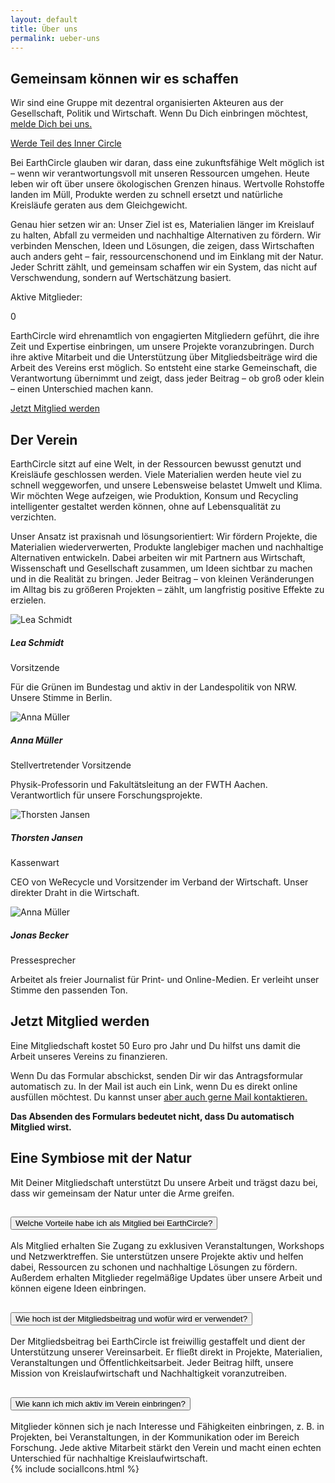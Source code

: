 ```yaml
---
layout: default
title: Über uns
permalink: ueber-uns
---
```


<section class="hero-banner hero-ueber-uns d-flex mobile-hero">
    <div class="c-banner d-lg-block z-1 position-absolute top-0 bottom-0 start-0 end-0"></div>
    <div class="bg-banner d-none d-sm-block position-absolute top-0 bottom-0 start-0 end-0 bg-black bg-opacity-50 z-2 z-lg-0"></div>
    <div class="container-fluid text-white position-relative align-items-end justify-content-end z-2">
        <div class="mx-1 mx-sm-2 mx-md-3 mx-lg-4 mx-xl-5 my-3 my-md-4 py-3 py-sm-0">
            <div class="row">
                <div class="col-lg-7 offset-lg-4 col-md-10">
                    <h2 class="display-3 small-xs-display fw-bold">Gemeinsam können wir es schaffen</h2>
                    <p class="lead mb-4">Wir sind eine Gruppe mit dezentral organisierten Akteuren aus der Gesellschaft, Politik und Wirtschaft. Wenn Du Dich einbringen möchtest, <a href="{{ site.baseurl }}/kontakt" class="text-white">melde Dich bei uns.</a></p>
                    <a href="#mitgliedsantrag" class="btn btn-primary btn-lg">Werde Teil des Inner Circle</a>
                </div>
            </div>
        </div>
    </div>
</section>

<section>
    <div class="px-1 px-sm-2 px-md-3 pb-lg-0 pt-3 pt-md-4 px-lg-4 px-xl-5">
        <div class="container-fluid py-5">
            <div class="row mb-3">
                <div class="col-xl-6 col-lg-10">
                    <p class="lead"><span class="text-primary fw-bold">Bei EarthCircle glauben wir daran, dass eine zukunftsfähige Welt möglich ist – wenn wir verantwortungsvoll mit unseren Ressourcen umgehen.</span> Heute leben wir oft über unsere ökologischen Grenzen hinaus. Wertvolle Rohstoffe landen im Müll, Produkte werden zu schnell ersetzt und natürliche Kreisläufe geraten aus dem Gleichgewicht.</p>
                </div>
            </div>
            <div class="row d-flex align-items-end">
                <div class="col-xl-6 col-lg-8 col-sm-7">
                    <p>Genau hier setzen wir an: Unser Ziel ist es, Materialien länger im Kreislauf zu halten, Abfall zu vermeiden und nachhaltige Alternativen zu fördern. Wir verbinden Menschen, Ideen und Lösungen, die zeigen, dass Wirtschaften auch anders geht – fair, ressourcenschonend und im Einklang mit der Natur. Jeder Schritt zählt, und gemeinsam schaffen wir ein System, das nicht auf Verschwendung, sondern auf Wertschätzung basiert.</p>
                </div>
                <div class="col-lg-4 offset-xl-1 col-md-4 col-sm-5">  
                    <p class="lead text-primary ps-sm-4 ps-xl-0"><span class="fw-bold">Aktive Mitglieder</span>:</p>
                    <!-- Javascript-Counter -->
                    <span class="overshoot-date fw-bold text-primary counter ps-sm-4 ps-xl-0" data-number="7353">0</span>
                </div>
            </div>            
        </div>
    </div>
</section>

<section class="bg-primary text-white pt-2 pt-lg-0 pb-xl-0">
    <div class="px-1 px-sm-2 px-md-3 py-3 py-md-4 px-lg-4 px-xl-5 pb-lg-0">
        <div class="container-fluid">
            <div class="row mb-3 pb-5 d-flex flex-lg-row-reverse justify-lg-content-end">
                <div class="col-lg-5 offset-lg-1 mt-lg-4 pt-lg-5 col-md-7">  
                    <p>EarthCircle wird ehrenamtlich von engagierten Mitgliedern geführt, die ihre Zeit und Expertise einbringen, um unsere Projekte voranzubringen. Durch ihre aktive Mitarbeit und die Unterstützung über Mitgliedsbeiträge wird die Arbeit des Vereins erst möglich. So entsteht eine starke Gemeinschaft, die Verantwortung übernimmt und zeigt, dass jeder Beitrag – ob groß oder klein – einen Unterschied machen kann.</p>
                    <p><a href="#mitgliedsantrag" class="text-white lead">Jetzt Mitglied werden</a></p>
                </div>            
                <div class="col-lg-6 col-md-11 mt-5 mt-lg-0 pt-5">
                    <h2 class="fw-bold pb-lg-4">Der Verein</h2>
                    <p class="lead">EarthCircle sitzt auf eine Welt, in der Ressourcen bewusst genutzt und Kreisläufe geschlossen werden. <span class="fw-bold">Viele Materialien werden heute viel zu schnell weggeworfen, und unsere Lebensweise belastet Umwelt und Klima.</span> Wir möchten Wege aufzeigen, wie Produktion, Konsum und Recycling intelligenter gestaltet werden können, ohne auf Lebensqualität zu verzichten.</p>
                    <p>Unser Ansatz ist praxisnah und lösungsorientiert: Wir fördern Projekte, die Materialien wiederverwerten, Produkte langlebiger machen und nachhaltige Alternativen entwickeln. Dabei arbeiten wir mit Partnern aus Wirtschaft, Wissenschaft und Gesellschaft zusammen, um Ideen sichtbar zu machen und in die Realität zu bringen. Jeder Beitrag – von kleinen Veränderungen im Alltag bis zu größeren Projekten – zählt, um langfristig positive Effekte zu erzielen.</p>
                </div>
            </div>
            <!-- Swiper Slider -->
            <div class="mySwiper w-100 overflow-hidden">
                <div class="swiper-wrapper d-flex align-items-stretch h-auto">
                    <div class="swiper-slide d-flex h-auto">
                        <div class="card text-center bg-white bg-opacity-25 border-0 rounded-3 card-gradient">
                        <img src="{{ site.baseurl }}/assets/img/lea_schmidt.jpg" class="card-img-top rounded-circle mx-auto border border-5 border-white w-50 mt-4 z-2" alt="Lea Schmidt">
                        <div class="card-body bg-white rounded-3 z-1">
                            <h5 class="fs-4 mb-0 fw-bold text-primary">Lea Schmidt</h5>
                            <p class="text-primary">Vorsitzende</p>
                            <p class="lead pb-0 text-primary">Für die Grünen im Bundestag und aktiv in der Landespolitik von NRW. <span class="fw-bold text-dark">Unsere Stimme in Berlin.</span></p>
                        </div>
                        </div>
                    </div>
                    <div class="swiper-slide d-flex h-auto">
                        <div class="card text-center bg-white bg-opacity-25 border-0 rounded-3 card-gradient">
                            <img src="{{ site.baseurl }}/assets/img/anna_mueller.jpg" class="card-img-top rounded-circle mx-auto border border-5 border-white w-50 mt-4 z-2" alt="Anna Müller">
                            <div class="card-body bg-white rounded-3 z-1">
                                <h5 class="fs-4 mb-0 fw-bold text-primary">Anna Müller</h5>
                                <p class="text-primary">Stellvertretender Vorsitzende</p>
                                <p class="lead pb-0 text-primary">Physik-Professorin und Fakultätsleitung an der FWTH Aachen. <span class="fw-bold text-dark">Verantwortlich für unsere Forschungsprojekte.</span></p>
                            </div>
                        </div>
                    </div>
                    <div class="swiper-slide d-flex h-auto">
                        <div class="card text-center bg-white bg-opacity-25 border-0 rounded-3 card-gradient">
                        <img src="{{ site.baseurl }}/assets/img/thorsten_jansen.jpg" class="card-img-top rounded-circle mx-auto border border-5 border-white w-50 mt-4 z-2" alt="Thorsten Jansen">
                        <div class="card-body bg-white rounded-3 z-1">
                            <h5 class="fs-4 mb-0 fw-bold text-primary">Thorsten Jansen</h5>
                            <p class="text-primary">Kassenwart</p>
                            <p class="lead pb-0 text-primary">CEO von WeRecycle und Vorsitzender im Verband der Wirtschaft. <span class="fw-bold text-dark">Unser direkter Draht in die Wirtschaft.</span></p>
                        </div>
                        </div>
                    </div>
                    <div class="swiper-slide d-flex h-auto">
                        <div class="card text-center bg-white bg-opacity-25 border-0 rounded-3 card-gradient">
                        <img src="{{ site.baseurl }}/assets/img/jonas_becker.jpg" class="card-img-top rounded-circle mx-auto border border-5 border-white w-50 mt-4 z-2" alt="Anna Müller">
                        <div class="card-body bg-white rounded-3 z-1">
                            <h5 class="fs-4 mb-0 fw-bold text-primary">Jonas Becker</h5>
                            <p class="text-primary">Pressesprecher</p>
                            <p class="lead pb-0 text-primary">Arbeitet als freier Journalist für Print- und Online-Medien. <span class="fw-bold text-dark">Er verleiht unser Stimme den passenden Ton.</span></p>
                        </div>
                        </div>
                    </div>
                </div>
                <div class="navigation position-relative d-flex justify-content-between m-lg-5 mt-3 mb-0"> 
                    <div class="swiper-prev m-1 fs-2"><i class="ph ph-arrow-left"></i></div>                   
                    <div class="swiper-next m-1 fs-2"><i class="ph ph-arrow-right"></i></div>                   
                </div>
            </div>
        </div>
    </div>
</section>

<a name="mitgliedsantrag" id="mitgliedsantrag"></a>

<section class="py-5">
    <div class="px-1 px-sm-2 px-md-3 py-3 py-md-4 px-lg-4 px-xl-5">
        <div class="container-fluid">
            <div class="row d-flex flex-lg-row-reverse">
                <div class="col-xl-4 offset-lg-1 col-lg-5 col-md-11 pb-3 pb-lg-0"> 
                    <h2 class="fw-bold primary-on-fade mb-4">Jetzt Mitglied werden</h2>
                    <p class="lead"><span class="fw-bold primary-on-fade">Eine Mitgliedschaft kostet 50 Euro pro Jahr</span> und Du hilfst uns damit die Arbeit unseres Vereins zu finanzieren.</p>
                    <p>Wenn Du das Formular abschickst, senden Dir wir das Antragsformular automatisch zu. In der Mail ist auch ein Link, wenn Du es direkt online ausfüllen möchtest. Du kannst unser <a href="{{ site.baseurl }}/kontakt#kontaktformular" class="text-dark">aber auch gerne Mail kontaktieren.</a></p>
                    <p><strong>Das Absenden des Formulars bedeutet nicht, dass Du automatisch Mitglied wirst.</strong></p>
                </div>            
                <div class="col-xl-5 offset-xl-1 col-lg-6 col-md-11">
                    <!-- React-Formular -->
                    <div class="form bg-primary bg-opacity-25 border-0 rounded-3 active-on-half" data-type="mitgliedsantrag" data-id="ma-1"></div>
                </div>
            </div>
        </div>
    </div>
</section>

<section class="hero-banner hero-support d-flex align-items-center">
    <div class="c-banner d-block z-1 position-absolute top-0 bottom-0 start-0 end-0"></div>
    <div class="bg-banner position-absolute top-0 bottom-0 start-0 end-0 bg-black bg-opacity-50 z-0"></div>
    <div class="container-fluid text-white position-relative z-2">
        <div class="m-1 m-sm-2 m-md-3 mx-lg-4 px-xl-5">
            <div class="row">
                <div class="col-lg-7 offset-lg-4 col-md-9">
                    <h2 class="display-3 fw-bold">Eine Symbiose mit der Natur</h2>
                    <p class="lead mb-0">Mit Deiner Mitgliedschaft unterstützt Du unsere Arbeit und trägst dazu bei, dass wir gemeinsam der Natur unter die Arme greifen.</p>
                </div>
            </div>
        </div>
    </div>
</section>

<section class="py-5">
    <div class="px-1 px-sm-2 px-md-3 py-3 py-md-4 px-lg-4 px-xl-5">
        <div class="container-fluid">
            <div class="row">
                <div class="col-md-11 col-lg-8 offset-lg-1">
                    <!-- Bootstrap-Accordion -->
                    <div class="accordion" id="accordionFAQs">
                        <div class="accordion-item border-primary">
                            <h2 class="accordion-header">
                                <button class="accordion-button border-0 shadow-none fs-5 fw-bold" type="button" data-bs-toggle="collapse" data-bs-target="#collapseOne" aria-expanded="true" aria-controls="collapseOne">
                                    Welche Vorteile habe ich als Mitglied bei EarthCircle?
                                </button>
                            </h2>
                            <div id="collapseOne" class="accordion-collapse collapse show" data-bs-parent="#accordionFAQs">
                                <div class="accordion-body">
                                    Als Mitglied erhalten Sie Zugang zu exklusiven Veranstaltungen, Workshops und Netzwerktreffen. Sie unterstützen unsere Projekte aktiv und helfen dabei, Ressourcen zu schonen und nachhaltige Lösungen zu fördern. Außerdem erhalten Mitglieder regelmäßige Updates über unsere Arbeit und können eigene Ideen einbringen.
                                </div>
                            </div>
                        </div>
                        <div class="accordion-item border-primary">
                            <h2 class="accordion-header">
                                <button class="accordion-button collapsed border-0 shadow-none fs-5 fw-bold" type="button" data-bs-toggle="collapse" data-bs-target="#collapseTwo" aria-expanded="false" aria-controls="collapseTwo">
                                    Wie hoch ist der Mitgliedsbeitrag und wofür wird er verwendet?
                                </button>   
                            </h2>
                            <div id="collapseTwo" class="accordion-collapse collapse" data-bs-parent="#accordionFAQs">
                                <div class="accordion-body">
                                    Der Mitgliedsbeitrag bei EarthCircle ist freiwillig gestaffelt und dient der Unterstützung unserer Vereinsarbeit. Er fließt direkt in Projekte, Materialien, Veranstaltungen und Öffentlichkeitsarbeit. Jeder Beitrag hilft, unsere Mission von Kreislaufwirtschaft und Nachhaltigkeit voranzutreiben.
                                </div>
                            </div>
                        </div>
                        <div class="accordion-item border-primary">
                            <h2 class="accordion-header">
                                <button class="accordion-button collapsed border-0 shadow-none fs-5 fw-bold" type="button" data-bs-toggle="collapse" data-bs-target="#collapseThree" aria-expanded="false" aria-controls="collapseThree">
                                    Wie kann ich mich aktiv im Verein einbringen?
                                </button>
                            </h2>
                            <div id="collapseThree" class="accordion-collapse collapse" data-bs-parent="#accordionFAQs">
                                <div class="accordion-body">
                                    Mitglieder können sich je nach Interesse und Fähigkeiten einbringen, z. B. in Projekten, bei Veranstaltungen, in der Kommunikation oder im Bereich Forschung. Jede aktive Mitarbeit stärkt den Verein und macht einen echten Unterschied für nachhaltige Kreislaufwirtschaft.
                                </div>
                            </div>
                        </div>
                    </div>
                </div>
                <div class="col-sm-3 d-flex d-none d-lg-block">
                    <div class="big-social-icon-wrapper">
                        {% include socialIcons.html %}
                    </div>
                </div>
            </div>
        </div>
    </div>
</section>